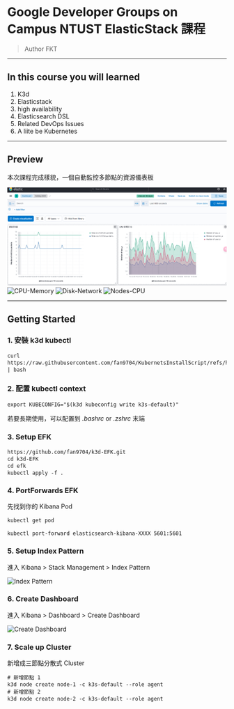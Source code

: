# Google Developer Groups on Campus NTUST ElasticStack 課程

> Author FKT

---

## In this course you will learned

1. K3d
2. Elasticstack
3. high availability
4. Elasticsearch DSL
5. Related DevOps Issues
6. A liite be Kubernetes

---

## Preview

本次課程完成樣貌，一個自動監控多節點的資源儀表板

![Final](images/image.png)
![CPU-Memory](images/cpu-memory.png)
![Disk-Network](images/disk-network.png)
![Nodes-CPU](images/nodes-cpu.png)

---

## Getting Started

### 1. 安裝 k3d kubectl

```shell=
curl https://raw.githubusercontent.com/fan9704/KubernetsInstallScript/refs/heads/master/install_k3d.sh | bash
```

### 2. 配置 kubectl context

```shell
export KUBECONFIG="$(k3d kubeconfig write k3s-default)"
```

若要長期使用，可以配置到 *.bashrc* or *.zshrc* 末端

### 3. Setup EFK


```shell
https://github.com/fan9704/k3d-EFK.git
cd k3d-EFK
cd efk
kubectl apply -f .
```

### 4. PortForwards EFK

先找到你的 Kibana Pod
```shell
kubectl get pod
```


```shell
kubectl port-forward elasticsearch-kibana-XXXX 5601:5601
```

### 5. Setup Index Pattern

進入 Kibana > Stack Management > Index Pattern

![Index Pattern](images/kibana-index-pattern.png)

### 6. Create Dashboard

進入 Kibana > Dashboard > Create Dashboard

![Create Dashboard](images/kibana-create-dashboard.png)

### 7. Scale up Cluster

新增成三節點分散式 Cluster

```shell
# 新增節點 1
k3d node create node-1 -c k3s-default --role agent
# 新增節點 2
k3d node create node-2 -c k3s-default --role agent
```
